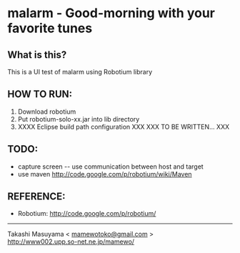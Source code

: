 # malarm - Good-morning with your favorite tunes
## What is this?

This is a UI test of malarm using Robotium library

## HOW TO RUN:
1. Download robotium
2. Put robotium-solo-xx.jar into lib directory
3. XXXX Eclipse build path configuration XXX
XXX TO BE WRITTEN... XXX

## TODO:
- capture screen
-- use communication between host and target
- use maven
http://code.google.com/p/robotium/wiki/Maven

## REFERENCE:
- Robotium: http://code.google.com/p/robotium/

----
Takashi Masuyama < mamewotoko@gmail.com >  
http://www002.upp.so-net.ne.jp/mamewo/
